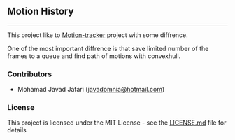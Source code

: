 ## Motion History
---
This project like to [Motion-tracker](https://github.com/mohamadjavadjafari/motion-tracker) project with some diffrence.

One of the most important diffrence is that save limited number of the frames to a queue and find path of motions with convexhull.

### Contributors

* Mohamad Javad Jafari (javadomnia@hotmail.com)

### License

This project is licensed under the MIT License - see the [LICENSE.md](LICENSE.md) file for details
